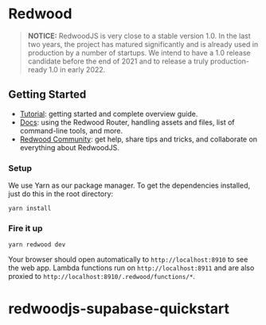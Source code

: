 # Redwood

> **NOTICE:** RedwoodJS is very close to a stable version 1.0. In the last two years,
> the project has matured significantly and is already used in production by a number
> of startups. We intend to have a 1.0 release candidate before the end of 2021 and
> to release a truly production-ready 1.0 in early 2022.

## Getting Started
- [Tutorial](https://redwoodjs.com/tutorial/welcome-to-redwood): getting started and complete overview guide.
- [Docs](https://redwoodjs.com/docs/introduction): using the Redwood Router, handling assets and files, list of command-line tools, and more.
- [Redwood Community](https://community.redwoodjs.com): get help, share tips and tricks, and collaborate on everything about RedwoodJS.

### Setup

We use Yarn as our package manager. To get the dependencies installed, just do this in the root directory:

```terminal
yarn install
```

### Fire it up

```terminal
yarn redwood dev
```

Your browser should open automatically to `http://localhost:8910` to see the web app. Lambda functions run on `http://localhost:8911` and are also proxied to `http://localhost:8910/.redwood/functions/*`.
# redwoodjs-supabase-quickstart
